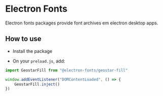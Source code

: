 # Electron Fonts

Electron fonts packages provide font archives em electron desktop apps.

## How to use

* Install the package

* On your `preload.js`, add:

```ts
import GeostarFill from "@electron-fonts/geostar-fill"

window.addEventListener("DOMContentLoaded", () => {
    GeostarFill.inject()
})
```